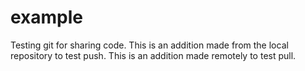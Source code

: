 # example
Testing git for sharing code.
This is an addition made from the local repository to test push.
This is an addition made remotely to test pull.
